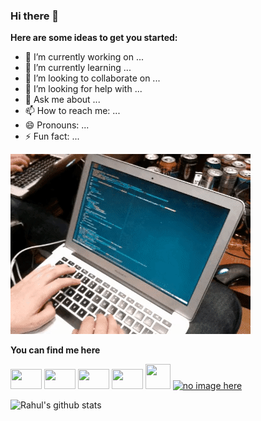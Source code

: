 ### Hi there 👋

<!--
**rahulrachh/rahulrachh** is a ✨ _special_ ✨ repository because its `README.md` (this file) appears on your GitHub profile.

**Here are some ideas to get you started:

- 🔭 I’m currently working on ...
- 🌱 I’m currently learning ...
- 👯 I’m looking to collaborate on ...
- 🤔 I’m looking for help with ...
- 💬 Ask me about ...
- 📫 How to reach me: ...
- 😄 Pronouns: ...
- ⚡ Fun fact: ...
-->
**Here are some ideas to get you started:**

- 🔭 I’m currently working on ...
- 🌱 I’m currently learning ...
- 👯 I’m looking to collaborate on ...
- 🤔 I’m looking for help with ...
- 💬 Ask me about ...
- 📫 How to reach me: ...
- 😄 Pronouns: ...
- ⚡ Fun fact: ...

![This is Gyf](https://github.com/rahulrachh/media/blob/master/ezgif-3-d01fc8711644.gif)

**You can find me here**

<a href="https://www.instagram.com/rahul_rachh/" title="Instagram"><img height="32" width="50" src="https://cdn.jsdelivr.net/npm/simple-icons@v3/icons/instagram.svg" /></a>
<a href="https://www.instagram.com/rahul_rachh/" title="Facebook"><img height="32" width="50" src="https://cdn.jsdelivr.net/npm/simple-icons@v3/icons/facebook.svg" /></a>
<a href="https://www.instagram.com/rahul_rachh/" title="Leetcode"><img height="32" width="50" src="https://cdn.jsdelivr.net/npm/simple-icons@v3/icons/leetcode.svg" /></a>
<a href="https://www.instagram.com/rahul_rachh/" title="Hackerrank"><img height="32" width="50" src="https://cdn.jsdelivr.net/npm/simple-icons@v3/icons/hackerrank.svg" /></a>
<a href="https://www.instagram.com/rahul_rachh/" title="Codechef"><img height="40" width="40" src="https://www.codechef.com/sites/default/files/uploads/pictures/a043d744daa2eb0a884ddb28e760c464.jpeg" /></a>
<a href="https://www.instagram.com/rahul_rachh/" title="FreeCodeCamp"><img height="40" width="40" src="https://s3.amazonaws.com/freecodecamp/curriculum-diagram-full.jpg" alt="no image here"/></a>


![Rahul's github stats](https://github-readme-stats.vercel.app/api?username=rahulrachh&hide=["stars"])
